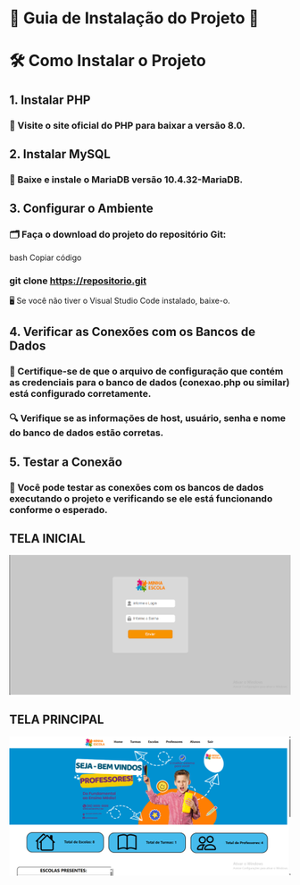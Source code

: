 # 🚀 Guia de Instalação do Projeto 🚀 
# 🛠️ Como Instalar o Projeto

## 1. Instalar PHP
### 🔗 Visite o site oficial do PHP para baixar a versão 8.0.

## 2. Instalar MySQL
### 🔗 Baixe e instale o MariaDB versão 10.4.32-MariaDB.

## 3. Configurar o Ambiente
### 🗂️ Faça o download do projeto do repositório Git:
bash
Copiar código
### git clone https://repositorio.git
🖥️ Se você não tiver o Visual Studio Code instalado, baixe-o.

## 4. Verificar as Conexões com os Bancos de Dados
### 📄 Certifique-se de que o arquivo de configuração que contém as credenciais para o banco de dados (conexao.php ou similar) está configurado corretamente.
### 🔍 Verifique se as informações de host, usuário, senha e nome do banco de dados estão corretas.

## 5. Testar a Conexão
### 🧪 Você pode testar as conexões com os bancos de dados executando o projeto e verificando se ele está funcionando conforme o esperado.

## TELA INICIAL
<img src="/print-tela/1.png">

## TELA PRINCIPAL
<img src="/print-tela/2.png">
